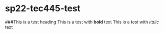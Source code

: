 # sp22-tec445-test
###This is a test heading
This is a test with **bold** text
This is a test with *italic* text
